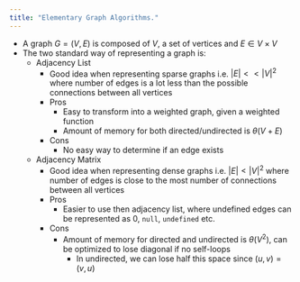 ```yaml
---
title: "Elementary Graph Algorithms."
---
```

- A graph $G = (V, E)$ is composed of $V$, a set of vertices and $E \in V \times V$ 
- The two standard way of representing a graph is:
	- Adjacency List
		- Good idea when representing sparse graphs i.e. $|E| << |V|^2$ where number of edges is a lot less than the possible connections between all vertices
		- Pros
			- Easy to transform into a weighted graph, given a weighted function
			- Amount of memory for both directed/undirected is $\theta(V+E)$
		- Cons
			- No easy way to determine if an edge exists
	- Adjacency Matrix
		- Good idea when representing dense graphs i.e. $|E| < |V|^2$ where number of edges is close to the most number of connections between all vertices
		- Pros
			- Easier to use then adjacency list, where undefined edges can be represented as 0, `null`, `undefined` etc.
		- Cons
			- Amount of memory for directed and undirected is $\theta(V^2)$, can be optimized to lose diagonal if no self-loops
				- In undirected, we can lose half this space since $(u, v) = (v, u)$